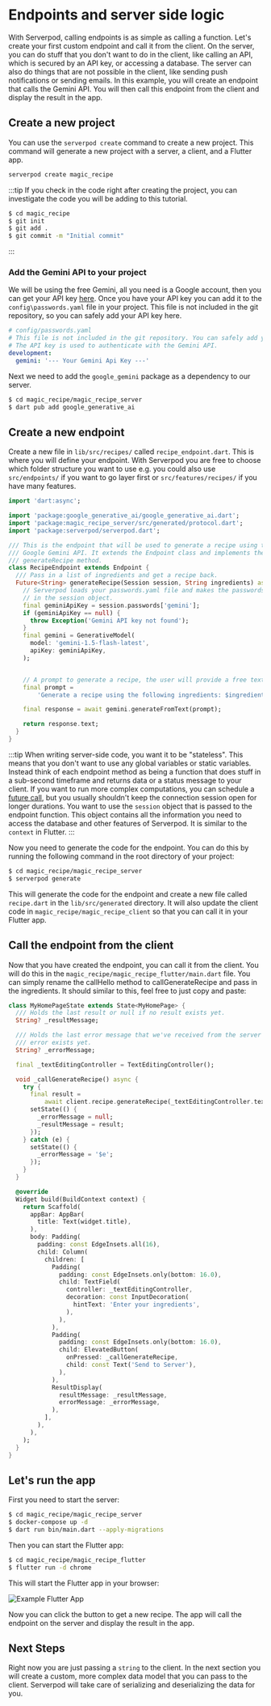# Endpoints and server side logic

With Serverpod, calling endpoints is as simple as calling a function. Let's create your first custom endpoint and call it from the client. On the server, you can do stuff that you don't want to do in the client, like calling an API, which is secured by an API key, or accessing a database. The server can also do things that are not possible in the client, like sending push notifications or sending emails. In this example, you will create an endpoint that calls the Gemini API. You will then call this endpoint from the client and display the result in the app.

## Create a new project

You can use the `serverpod create` command to create a new project. This command will generate a new project with a server, a client, and a Flutter app.

```bash
serverpod create magic_recipe
```

:::tip
If you check in the code right after creating the project, you can investigate the code you will be adding to this tutorial.

```bash
$ cd magic_recipe
$ git init
$ git add .
$ git commit -m "Initial commit"
```

:::

### Add the Gemini API to your project

We will be using the free Gemini, all you need is a Google account, then you can get your API key [here](https://aistudio.google.com/app/apikey). Once you have your API key you can add it to the `config\passwords.yaml` file in your project. This file is not included in the git repository, so you can safely add your API key here.

```yaml
# config/passwords.yaml
# This file is not included in the git repository. You can safely add your API key here.
# The API key is used to authenticate with the Gemini API.
development:
  gemini: '--- Your Gemini Api Key ---'
```

Next we need to add the `google_gemini` package as a dependency to our server.

```bash
$ cd magic_recipe/magic_recipe_server
$ dart pub add google_generative_ai
```

## Create a new endpoint

Create a new file in `lib/src/recipes/` called `recipe_endpoint.dart`. This is where you will define your endpoint. With Serverpod you are free to choose which folder structure you want to use e.g. you could also use `src/endpoints/` if you want to go layer first or `src/features/recipes/` if you have many features.

```dart
import 'dart:async';

import 'package:google_generative_ai/google_generative_ai.dart';
import 'package:magic_recipe_server/src/generated/protocol.dart';
import 'package:serverpod/serverpod.dart';

/// This is the endpoint that will be used to generate a recipe using the
/// Google Gemini API. It extends the Endpoint class and implements the
/// generateRecipe method.
class RecipeEndpoint extends Endpoint {
  /// Pass in a list of ingredients and get a recipe back.
  Future<String> generateRecipe(Session session, String ingredients) async {
    // Serverpod loads your passwords.yaml file and makes the passwords available
    // in the session object.
    final geminiApiKey = session.passwords['gemini'];
    if (geminiApiKey == null) {
      throw Exception('Gemini API key not found');
    }
    final gemini = GenerativeModel(
      model: 'gemini-1.5-flash-latest',
      apiKey: geminiApiKey,
    );


    // A prompt to generate a recipe, the user will provide a free text input with the ingredients
    final prompt =
        'Generate a recipe using the following ingredients: $ingredients, always put the title of the recipe in the first line, and then the instructions. The recipe should be easy to follow and include all necessary steps. Please provide a detailed recipe.';

    final response = await gemini.generateFromText(prompt);

    return response.text;
  }
}
```

:::tip
When writing server-side code, you want it to be "stateless". This means that you don't want to use any global variables or static variables. Instead think of each endpoint method as being a function that does stuff in a sub-second timeframe and returns data or a status message to your client. If you want to run more complex computations, you can schedule a [future call](../concepts/scheduling), but you usually shouldn't keep the connection session open for longer durations. You want to use the `session` object that is passed to the endpoint function. This object contains all the information you need to access the database and other features of Serverpod. It is similar to the `context` in Flutter.
:::

Now you need to generate the code for the endpoint. You can do this by running the following command in the root directory of your project:

```bash
$ cd magic_recipe/magic_recipe_server
$ serverpod generate
```

This will generate the code for the endpoint and create a new file called `recipe.dart` in the `lib/src/generated` directory. It will also update the client code in `magic_recipe/magic_recipe_client` so that you can call it in your Flutter app.

## Call the endpoint from the client

Now that you have created the endpoint, you can call it from the client. You will do this in the `magic_recipe/magic_recipe_flutter/main.dart` file. You can simply rename the callHello method to callGenerateRecipe and pass in the ingredients. It should similar to this, feel free to just copy and paste:

```dart
class MyHomePageState extends State<MyHomePage> {
  /// Holds the last result or null if no result exists yet.
  String? _resultMessage;

  /// Holds the last error message that we've received from the server or null if no
  /// error exists yet.
  String? _errorMessage;

  final _textEditingController = TextEditingController();

  void _callGenerateRecipe() async {
    try {
      final result =
          await client.recipe.generateRecipe(_textEditingController.text);
      setState(() {
        _errorMessage = null;
        _resultMessage = result;
      });
    } catch (e) {
      setState(() {
        _errorMessage = '$e';
      });
    }
  }

  @override
  Widget build(BuildContext context) {
    return Scaffold(
      appBar: AppBar(
        title: Text(widget.title),
      ),
      body: Padding(
        padding: const EdgeInsets.all(16),
        child: Column(
          children: [
            Padding(
              padding: const EdgeInsets.only(bottom: 16.0),
              child: TextField(
                controller: _textEditingController,
                decoration: const InputDecoration(
                  hintText: 'Enter your ingredients',
                ),
              ),
            ),
            Padding(
              padding: const EdgeInsets.only(bottom: 16.0),
              child: ElevatedButton(
                onPressed: _callGenerateRecipe,
                child: const Text('Send to Server'),
              ),
            ),
            ResultDisplay(
              resultMessage: _resultMessage,
              errorMessage: _errorMessage,
            ),
          ],
        ),
      ),
    );
  }
}
```

## Let's run the app

First you need to start the server:

```bash
$ cd magic_recipe/magic_recipe_server
$ docker-compose up -d
$ dart run bin/main.dart --apply-migrations
```

Then you can start the Flutter app:

```bash
$ cd magic_recipe/magic_recipe_flutter
$ flutter run -d chrome
```

This will start the Flutter app in your browser:

![Example Flutter App](https://serverpod.dev/assets/img/flutter-example-web.png)

Now you can click the button to get a new recipe. The app will call the endpoint on the server and display the result in the app.

## Next Steps

Right now you are just passing a `string` to the client. In the next section you will create a custom, more complex data model that you can pass to the client. Serverpod will take care of serializing and deserializing the data for you.
